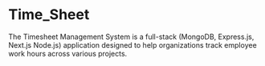 # Time_Sheet
The Timesheet Management System is a full-stack (MongoDB, Express.js, Next.js Node.js) application designed to help organizations track employee work hours across various projects.
